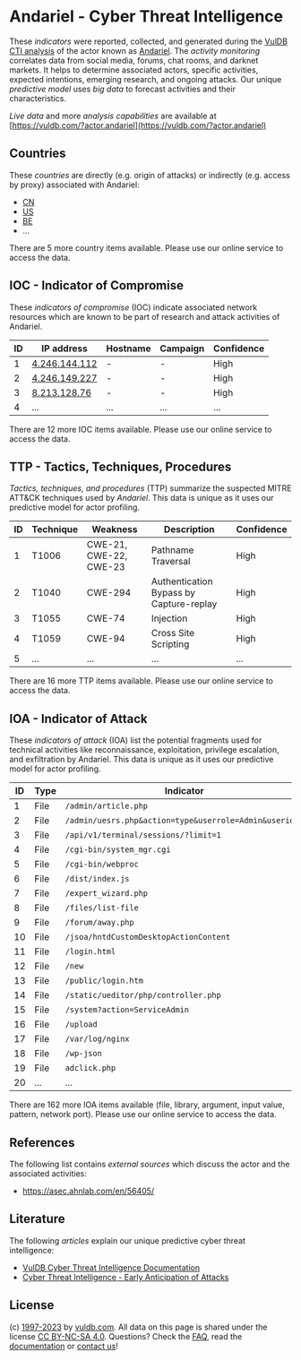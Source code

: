 # Andariel - Cyber Threat Intelligence

These _indicators_ were reported, collected, and generated during the [VulDB CTI analysis](https://vuldb.com/?kb.cti) of the actor known as [Andariel](https://vuldb.com/?actor.andariel). The _activity monitoring_ correlates data from social media, forums, chat rooms, and darknet markets. It helps to determine associated actors, specific activities, expected intentions, emerging research, and ongoing attacks. Our unique _predictive model_ uses _big data_ to forecast activities and their characteristics.

_Live data_ and more _analysis capabilities_ are available at [https://vuldb.com/?actor.andariel](https://vuldb.com/?actor.andariel)

## Countries

These _countries_ are directly (e.g. origin of attacks) or indirectly (e.g. access by proxy) associated with Andariel:

* [CN](https://vuldb.com/?country.cn)
* [US](https://vuldb.com/?country.us)
* [BE](https://vuldb.com/?country.be)
* ...

There are 5 more country items available. Please use our online service to access the data.

## IOC - Indicator of Compromise

These _indicators of compromise_ (IOC) indicate associated network resources which are known to be part of research and attack activities of Andariel.

ID | IP address | Hostname | Campaign | Confidence
-- | ---------- | -------- | -------- | ----------
1 | [4.246.144.112](https://vuldb.com/?ip.4.246.144.112) | - | - | High
2 | [4.246.149.227](https://vuldb.com/?ip.4.246.149.227) | - | - | High
3 | [8.213.128.76](https://vuldb.com/?ip.8.213.128.76) | - | - | High
4 | ... | ... | ... | ...

There are 12 more IOC items available. Please use our online service to access the data.

## TTP - Tactics, Techniques, Procedures

_Tactics, techniques, and procedures_ (TTP) summarize the suspected MITRE ATT&CK techniques used by _Andariel_. This data is unique as it uses our predictive model for actor profiling.

ID | Technique | Weakness | Description | Confidence
-- | --------- | -------- | ----------- | ----------
1 | T1006 | CWE-21, CWE-22, CWE-23 | Pathname Traversal | High
2 | T1040 | CWE-294 | Authentication Bypass by Capture-replay | High
3 | T1055 | CWE-74 | Injection | High
4 | T1059 | CWE-94 | Cross Site Scripting | High
5 | ... | ... | ... | ...

There are 16 more TTP items available. Please use our online service to access the data.

## IOA - Indicator of Attack

These _indicators of attack_ (IOA) list the potential fragments used for technical activities like reconnaissance, exploitation, privilege escalation, and exfiltration by Andariel. This data is unique as it uses our predictive model for actor profiling.

ID | Type | Indicator | Confidence
-- | ---- | --------- | ----------
1 | File | `/admin/article.php` | High
2 | File | `/admin/uesrs.php&action=type&userrole=Admin&userid=3` | High
3 | File | `/api/v1/terminal/sessions/?limit=1` | High
4 | File | `/cgi-bin/system_mgr.cgi` | High
5 | File | `/cgi-bin/webproc` | High
6 | File | `/dist/index.js` | High
7 | File | `/expert_wizard.php` | High
8 | File | `/files/list-file` | High
9 | File | `/forum/away.php` | High
10 | File | `/jsoa/hntdCustomDesktopActionContent` | High
11 | File | `/login.html` | Medium
12 | File | `/new` | Low
13 | File | `/public/login.htm` | High
14 | File | `/static/ueditor/php/controller.php` | High
15 | File | `/system?action=ServiceAdmin` | High
16 | File | `/upload` | Low
17 | File | `/var/log/nginx` | High
18 | File | `/wp-json` | Medium
19 | File | `adclick.php` | Medium
20 | ... | ... | ...

There are 162 more IOA items available (file, library, argument, input value, pattern, network port). Please use our online service to access the data.

## References

The following list contains _external sources_ which discuss the actor and the associated activities:

* https://asec.ahnlab.com/en/56405/

## Literature

The following _articles_ explain our unique predictive cyber threat intelligence:

* [VulDB Cyber Threat Intelligence Documentation](https://vuldb.com/?kb.cti)
* [Cyber Threat Intelligence - Early Anticipation of Attacks](https://www.scip.ch/en/?labs.20201022)

## License

(c) [1997-2023](https://vuldb.com/?kb.changelog) by [vuldb.com](https://vuldb.com/?kb.about). All data on this page is shared under the license [CC BY-NC-SA 4.0](https://creativecommons.org/licenses/by-nc-sa/4.0/). Questions? Check the [FAQ](https://vuldb.com/?kb.faq), read the [documentation](https://vuldb.com/?kb) or [contact us](https://vuldb.com/?contact)!

